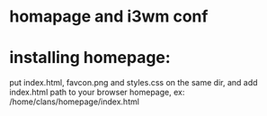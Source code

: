 # homapage and i3wm conf

# installing homepage:

put index.html, favcon.png and styles.css on the same dir, and add index.html path to your browser homepage, ex: /home/clans/homepage/index.html
